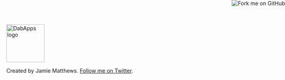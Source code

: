 <a href="http://github.com/j4mie/rediset"><img style="position: absolute; top: 0; right: 0; border: 0;" src="https://a248.e.akamai.net/assets.github.com/img/e6bef7a091f5f3138b8cd40bc3e114258dd68ddf/687474703a2f2f73332e616d617a6f6e6177732e636f6d2f6769746875622f726962626f6e732f666f726b6d655f72696768745f7265645f6161303030302e706e67" alt="Fork me on GitHub"></a>

<a href="http://dabapps.com"><img src="http://dabapps.com/static/media/images/template/dabapps-logo.png" width="100" alt="DabApps logo" title="DabApps logo" /></a>

Created by Jamie Matthews. [Follow me on Twitter](http://twitter.com/j4mie).
